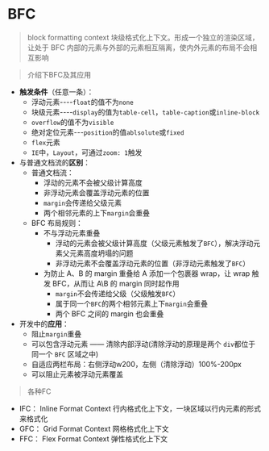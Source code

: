 # BFC
> block formatting context 块级格式化上下文。形成一个独立的渲染区域，让处于 BFC 内部的元素与外部的元素相互隔离，使内外元素的布局不会相互影响

> 介绍下BFC及其应用
- **触发条件**（任意一条）：
    - 浮动元素----`float`的值不为`none`
    - 块级元素----`display`的值为`table-cell`，`table-caption`或`inline-block`
    - `overflow`的值不为`visible`
    - 绝对定位元素---`position`的值`ablsolute`或`fixed`
    - `flex`元素
    - `IE`中，`Layout`，可通过`zoom: 1`触发
- 与普通文档流的**区别**：
    - 普通文档流：
        - 浮动的元素不会被父级计算高度
        - 非浮动元素会覆盖浮动元素的位置
        - `margin`会传递给父级元素
        - 两个相邻元素的上下`margin`会重叠
    - BFC 布局规则：
        - 不与浮动元素重叠
          - 浮动的元素会被父级计算高度（父级元素触发了`BFC`），解决浮动元素父元素高度坍塌的问题
          - 非浮动元素不会覆盖浮动元素的位置（非浮动元素触发了`BFC`）
        - 为防止 A、B 的 margin 重叠给 A 添加一个包裹器 wrap，让 wrap 触发 BFC，从而让 A\B 的 margin 同时起作用
            - `margin`不会传递给父级（父级触发`BFC`）
            - 属于同一个`BFC`的两个相邻元素上下`margin`会重叠
            - 两个 BFC 之间的 margin 也会重叠
- 开发中的**应用**：
    - 阻止`margin`重叠
    - 可以包含浮动元素 —— 清除内部浮动(清除浮动的原理是两个 `div`都位于同一个 `BFC` 区域之中)
    - 自适应两栏布局：右侧浮动w200，左侧（清除浮动）100%-200px
    - 可以阻止元素被浮动元素覆盖

> 各种FC
- IFC： Inline Format Context 行内格式化上下文，一块区域以行内元素的形式来格式化
- GFC： Grid Format Context 网格格式化上下文
- FFC： Flex Format Context 弹性格式化上下文
